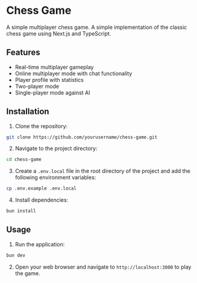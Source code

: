 # Chess Game

A simple multiplayer chess game. A simple implementation of the classic chess game using Next.js and TypeScript.

## Features

- Real-time multiplayer gameplay
- Online multiplayer mode with chat functionality
- Player profile with statistics
- Two-player mode
- Single-player mode against AI

## Installation

1. Clone the repository:

```sh
git clone https://github.com/yourusername/chess-game.git
```

2. Navigate to the project directory:

```sh
cd chess-game
```

3. Create a `.env.local` file in the root directory of the project and add the following environment variables:

```sh
cp .env.example .env.local
```

4. Install dependencies:

```sh
bun install
```

## Usage

1. Run the application:

```sh
bun dev
```

2. Open your web browser and navigate to `http://localhost:3000` to play the game.
